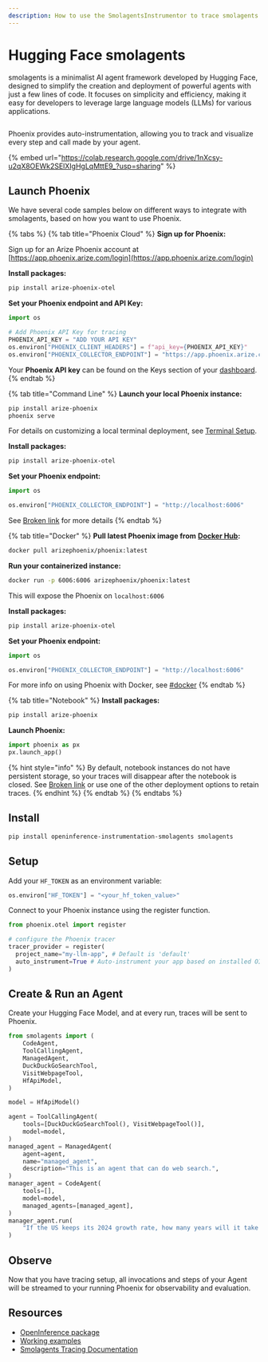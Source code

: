 ```yaml
---
description: How to use the SmolagentsInstrumentor to trace smolagents by Hugging Face
---
```


# Hugging Face smolagents

smolagents is a minimalist AI agent framework developed by Hugging Face, designed to simplify the creation and deployment of powerful agents with just a few lines of code. It focuses on simplicity and efficiency, making it easy for developers to leverage large language models (LLMs) for various applications.

<figure><img src="../../.gitbook/assets/officialsmolagent.gif" alt=""><figcaption></figcaption></figure>

Phoenix provides auto-instrumentation, allowing you to track and visualize every step and call made by your agent.&#x20;

{% embed url="https://colab.research.google.com/drive/1nXcsy-u2qX8OEWk2SElXIgHgLqMttE9_?usp=sharing" %}

## Launch Phoenix

We have several code samples below on different ways to integrate with smolagents, based on how you want to use Phoenix.

{% tabs %}
{% tab title="Phoenix Cloud" %}
**Sign up for Phoenix:**

Sign up for an Arize Phoenix account at [https://app.phoenix.arize.com/login](https://app.phoenix.arize.com/login)

**Install packages:**

```bash
pip install arize-phoenix-otel
```

**Set your Phoenix endpoint and API Key:**

```python
import os

# Add Phoenix API Key for tracing
PHOENIX_API_KEY = "ADD YOUR API KEY"
os.environ["PHOENIX_CLIENT_HEADERS"] = f"api_key={PHOENIX_API_KEY}"
os.environ["PHOENIX_COLLECTOR_ENDPOINT"] = "https://app.phoenix.arize.com"
```

Your **Phoenix API key** can be found on the Keys section of your [dashboard](https://app.phoenix.arize.com).
{% endtab %}

{% tab title="Command Line" %}
**Launch your local Phoenix instance:**

```bash
pip install arize-phoenix
phoenix serve
```

For details on customizing a local terminal deployment, see [Terminal Setup](https://docs.arize.com/phoenix/setup/environments#terminal).

**Install packages:**

```bash
pip install arize-phoenix-otel
```

**Set your Phoenix endpoint:**

```python
import os

os.environ["PHOENIX_COLLECTOR_ENDPOINT"] = "http://localhost:6006"
```

See [Broken link](broken-reference "mention") for more details
{% endtab %}

{% tab title="Docker" %}
**Pull latest Phoenix image from** [**Docker Hub**](https://hub.docker.com/r/arizephoenix/phoenix)**:**

```bash
docker pull arizephoenix/phoenix:latest
```

**Run your containerized instance:**

```bash
docker run -p 6006:6006 arizephoenix/phoenix:latest
```

This will expose the Phoenix on `localhost:6006`

**Install packages:**

```bash
pip install arize-phoenix-otel
```

**Set your Phoenix endpoint:**

```python
import os

os.environ["PHOENIX_COLLECTOR_ENDPOINT"] = "http://localhost:6006"
```

For more info on using Phoenix with Docker, see [#docker](hfsmolagents.md#docker "mention")
{% endtab %}

{% tab title="Notebook" %}
**Install packages:**

```bash
pip install arize-phoenix
```

**Launch Phoenix:**

```python
import phoenix as px
px.launch_app()
```

{% hint style="info" %}
By default, notebook instances do not have persistent storage, so your traces will disappear after the notebook is closed. See [Broken link](broken-reference "mention") or use one of the other deployment options to retain traces.
{% endhint %}
{% endtab %}
{% endtabs %}

## Install

```bash
pip install openinference-instrumentation-smolagents smolagents
```

## Setup

Add your `HF_TOKEN` as an environment variable:

```python
os.environ["HF_TOKEN"] = "<your_hf_token_value>"
```

Connect to your Phoenix instance using the register function.

```python
from phoenix.otel import register

# configure the Phoenix tracer
tracer_provider = register(
  project_name="my-llm-app", # Default is 'default'
  auto_instrument=True # Auto-instrument your app based on installed OI dependencies
)
```

## Create & Run an Agent

Create your Hugging Face Model, and at every run, traces will be sent to Phoenix. &#x20;

```python
from smolagents import (
    CodeAgent,
    ToolCallingAgent,
    ManagedAgent,
    DuckDuckGoSearchTool,
    VisitWebpageTool,
    HfApiModel,
)

model = HfApiModel()

agent = ToolCallingAgent(
    tools=[DuckDuckGoSearchTool(), VisitWebpageTool()],
    model=model,
)
managed_agent = ManagedAgent(
    agent=agent,
    name="managed_agent",
    description="This is an agent that can do web search.",
)
manager_agent = CodeAgent(
    tools=[],
    model=model,
    managed_agents=[managed_agent],
)
manager_agent.run(
    "If the US keeps its 2024 growth rate, how many years will it take for the GDP to double?"
)
```

## Observe

Now that you have tracing setup, all invocations and steps of your Agent will be streamed to your running Phoenix for observability and evaluation.

## Resources

* [OpenInference package](https://github.com/Arize-ai/openinference/tree/main/python/instrumentation/openinference-instrumentation-smolagents)
* [Working examples](https://github.com/Arize-ai/openinference/tree/main/python/instrumentation/openinference-instrumentation-smolagents/examples)
* [Smolagents Tracing Documentation](https://huggingface.co/docs/smolagents/en/tutorials/inspect_runs)
